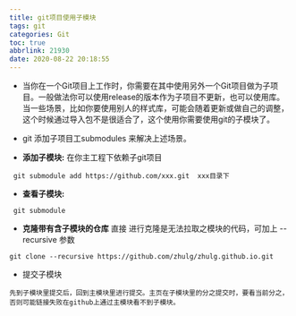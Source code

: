 ```yaml
---
title: git项目使用子模块
tags: git
categories: Git
toc: true
abbrlink: 21930
date: 2020-08-22 20:18:55
---
```



- 当你在一个Git项目上工作时，你需要在其中使用另外一个Git项目做为子项目。一般做法你可以使用release的版本作为子项目不更新，也可以使用库。当一些场景，比如你要使用别人的样式库，可能会随着更新或做自己的调整，这个时候通过导入包不是很适合了，这个使用你需要使用git的子模块了。
- git 添加子项目工submodules 来解决上述场景。
 
- **添加子模块:** 在你主工程下依赖子git项目

```
 git submodule add https://github.com/xxx.git  xxx目录下
```
 
 - **查看子模块:**
 ```
  git submodule
 ```
 
 
 - **克隆带有含子模块的仓库** 直接 进行克隆是无法拉取之模块的代码，可加上 --recursive 参数

```
git clone --recursive https://github.com/zhulg/zhulg.github.io.git
```

- 提交子模块

```
先到子模块里提交后，回到主模块里进行提交。主页在子模块里的分之提交时，要看当前分之，否则可能链接失败在github上通过主模块看不到子模块。

```